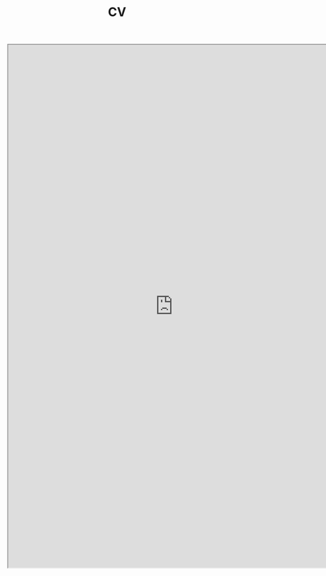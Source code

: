 ﻿---
layout: page
title: CV
---

<iframe scrolling="no" style="width: 150%; height: 1200px; border: 0 text-align:center" src="https://docs.google.com/document/d/e/2PACX-1vQLAx8ELXdYg-ZnWOpFce8AlmsK__hX1c-7zwmUlJz01oEz9Kre5VOYwL5VKCG21Ueyk-Zo7N273X7y/pub?embedded=true"></iframe>
